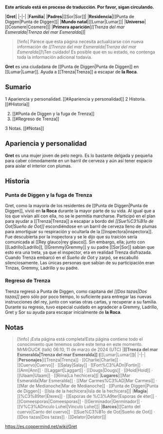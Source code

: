 **Este artículo está en proceso de traducción. Por favor, sigan circulando.**


|**Gret**|
|-|-|
|**Familia**|
|**Padres**|[[Sor\|Sor]]|
|**Residencia**|[[Punta de Diggen\|Punta de Diggen]]|
|**Mundo natal**|[[Lumar\|Lumar]]|
|**Universo**|[[Cosmere\|Cosmere]]|
|**Primera aparición**|*[[Trenza del mar Esmeralda\|Trenza del mar Esmeralda]]*|

> [!info] Parece que esta página necesita actualizarse con nueva información de *[[Trenza del mar Esmeralda\|Trenza del mar Esmeralda]]*!¡Ten cuidado! Es posible que en su estado, no contenga toda la información adicional todavía.

**Gret** es una ciudadana de [[Punta de Diggen\|Punta de Diggen]] en [[Lumar\|Lumar]]. Ayuda a [[Trenza\|Trenza]] a escapar de **la Roca**. 

## Sumario

1 Apariencia y personalidad. [[#Apariencia y personalidad]] 
2 Historia. [[#Historia]] 

2. [[#Punta de Diggen y la fuga de Trenza]] 
2. [[#Regreso de Trenza]] 


3 Notas. [[#Notas]] 


## Apariencia y personalidad
**Gret** es una mujer joven de pelo negro. Es lo bastante delgada y pequeña para caber cómodamente en un barril de cerveza y aún así tener espacio para aislar el interior con plumas.

## Historia
### Punta de Diggen y la fuga de Trenza
Gret, como la mayoría de los residentes de [[Punta de Diggen\|Punta de Diggen]], vivió en **la Roca** durante la mayor parte de su vida. Al igual que a los que vivían allí con ella, no se le permitía marcharse.
Participó en el plan para ayudar a [[Trenza\|Trenza]] a escapar a bordo del *[[Sue%C3%B1o de Oot\|Sueño de Oot]]* escondiéndose en un barril de cerveza lleno de plumas para amortiguar su respiración y ocultarla de la [[Inspectora\|inspectora]]. Fue descubierta por la inspectora y se le dijo que su traición sería comunicada al [[Rey glauco\|rey glauco]]. Sin embargo, ella; junto con [[Ladrillo\|Ladrillo]], [[Gremmy\|Gremmy]] y su padre [[Sor\|Sor]] sabían que esto era una treta, ya que el inspector, era en realidad Trenza disfrazada. Cuando Trenza embarcó en el *Sueño de Oot* y zarpó, se escabulló silenciosamente. Las únicas personas que sabían de su participación eran Trnzas, Gremmy, Ladrillo y su padre.

### Regreso de Trenza
Trenza regresó a Punta de Diggen, como capitana del *[[Dos tazas\|Dos tazas]]* pero sólo por poco tiempo, lo suficiente para entregar las nuevas instrucciones del rey, junto con varias otras cartas, y recuperar a su familia. Durante su regreso, tuvo especial cuidado en agradecer a Gremmy, Ladrillo, Gret y Sor su ayuda para escapar inicialmente de **la Roca**.

## Notas

> [!info] ¡Esta página está completa!Esta página contiene todo el conocimiento que tenemos sobre este tema en este momento.
MrMrDUCK (talk) 06:10, 11 de marzo de 2024 (UTC)
|**[[Trenza del mar Esmeralda\|Trenza del mar Esmeralda]] (**[[Lumar\|Lumar]]**)**|
|-|-|
|**Personajes**|[[Trenza\|Trenza]] · [[Charlie\|Charlie]] · [[Cuervo\|Cuervo]] · [[Salay\|Salay]] · [[Fort%C3%ADn\|Fortín]] · [[Ann\|Ann]] · [[Laggart\|Laggart]] · [[Dougs\|Dougs]] · [[Hoid\|Hoid]] · [[Ulaam\|Ulaam]] · [[Riina\|La hechicera]]|
|**Lugares**|[[Mar Esmeralda\|Mar Esmeralda]] · [[Mar Carmes%C3%AD\|Mar Carmesí]] · [[Mar de Medianoche\|Mar de Medianoche]] · [[Punta de Diggen\|Punta de Diggen]] · [[Isla de la hechicera\|Isla de la hechicera]]|
|**Magia**|[[%C3%89ter\|Éteres]] · [[Esporas de %C3%A9ter\|Esporas de éter]] · [[Comeesporas\|Comeesporas]] · [[Germinador\|Germinador]] · [[V%C3%ADnculo Luhel\|Vínculo Luhel]]|
|**Barcos**|[[Canto del cuervo\|Canto del cuervo]] · [[Sue%C3%B1o de Oot\|Sueño de Oot]] · [[Dos tazas\|Dos tazas]] · [[Delator\|Delator]]|



https://es.coppermind.net/wiki/Gret